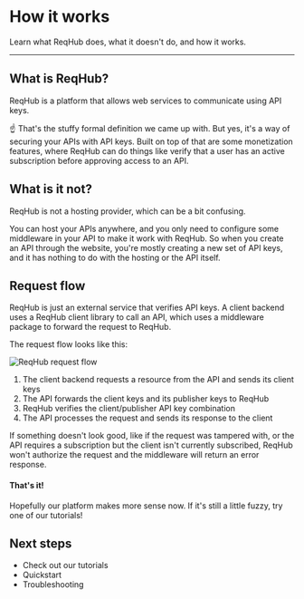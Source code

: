 
# How it works

Learn what ReqHub does, what it doesn't do, and how it works.

----

## What is ReqHub?

ReqHub is a platform that allows web services to communicate using API keys.

&#x261d; That's the stuffy formal definition we came up with. But yes, it's a way of securing your APIs with API keys.
Built on top of that are some monetization features, where ReqHub can do things like verify that a user has an active subscription
before approving access to an API.

## What is it not?

ReqHub is not a hosting provider, which can be a bit confusing.

You can host your APIs anywhere, and you only need to
configure some middleware in your API to make it work with ReqHub. So when you create an API through the website,
you're mostly creating a new set of API keys, and it has nothing to do with the hosting or the API itself.

## Request flow

ReqHub is just an external service that verifies API keys. A client backend uses a ReqHub client library to call an API,
which uses a middleware package to forward the request to ReqHub.

The request flow looks like this:

![ReqHub request flow](https://reqhubprod.blob.core.windows.net/public/docs/flow-diagram-raw.png)

1. The client backend requests a resource from the API and sends its client keys
2. The API forwards the client keys and its publisher keys to ReqHub
3. ReqHub verifies the client/publisher API key combination
4. The API processes the request and sends its response to the client

If something doesn't look good, like if the request was tampered with, or the API requires a subscription but the client isn't currently subscribed,
ReqHub won't authorize the request and the middleware will return an error response.

#### That's it!

Hopefully our platform makes more sense now. If it's still a little fuzzy, try one of our tutorials!

## Next steps

* Check out our tutorials
* Quickstart
* Troubleshooting

